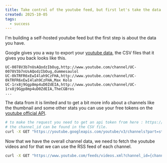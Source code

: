 ```yaml
---
title: Take control of the youtube feed, but first let's take the data.
created: 2025-10-05
tags:
  - success
---
```


I'm building a self-hosted youtube feed but the first step is about the data you have.

Google gives you a way to export your [youtube data](https://support.google.com/accounts/answer/3024190), the CSV files that it gives you back looks like this.

```csv
UC-0078V3b7nUsAQodzIbOug,http://www.youtube.com/channel/UC-0078V3b7nUsAQodzIbOug,dummesaulol
UC-0kTRFR6xEwI4lah9CzFHA,http://www.youtube.com/channel/UC-0kTRFR6xEwI4lah9CzFHA,Max Kolo
UC-1rx8j9Ggp8mp4uD0ZdEIA,http://www.youtube.com/channel/UC-1rx8j9Ggp8mp4uD0ZdEIA,TheCGBros
...
```

The data from it is limited and to get a bit more info about a channels like the thumbnail and some other stats you can use your free tokens on the [youtube official API](https://developers.google.com/youtube/v3).

```bash
# to make the request you need to get an api token from here : https://console.cloud.google.com/apis/credentials
# the channel_id can be found in the CSV file.
curl -X GET "https://youtube.googleapis.com/youtube/v3/channels?part=statistics,snippet,brandingSettings&id={channel_id}&key={api_key}"
```

Now that we have the overall channel data, we need to fetch the youtube videos and for that we can use the RSS feed of each channel.

```bash
curl -X GET "https://www.youtube.com/feeds/videos.xml?channel_id={channel_id}"
```